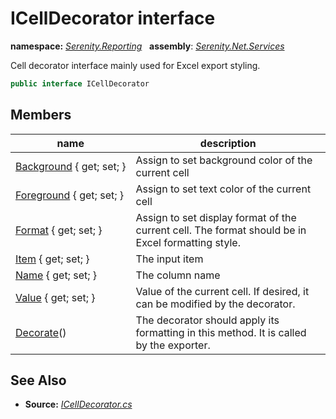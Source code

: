 # ICellDecorator interface
**namespace:** *[Serenity.Reporting](../README.md#serenity.reporting-namespace)*   **assembly**: *[Serenity.Net.Services](../README.md)*

Cell decorator interface mainly used for Excel export styling.

```csharp
public interface ICellDecorator
```

## Members

| name | description |
| --- | --- |
| [Background](ICellDecorator/Background.md) { get; set; } | Assign to set background color of the current cell |
| [Foreground](ICellDecorator/Foreground.md) { get; set; } | Assign to set text color of the current cell |
| [Format](ICellDecorator/Format.md) { get; set; } | Assign to set display format of the current cell. The format should be in Excel formatting style. |
| [Item](ICellDecorator/Item.md) { get; set; } | The input item |
| [Name](ICellDecorator/Name.md) { get; set; } | The column name |
| [Value](ICellDecorator/Value.md) { get; set; } | Value of the current cell. If desired, it can be modified by the decorator. |
| [Decorate](ICellDecorator/Decorate.md)() | The decorator should apply its formatting in this method. It is called by the exporter. |

## See Also

* **Source:** *[ICellDecorator.cs](https://github.com/serenity-is/Serenity/blob/master/src/Serenity.Net.Services/Reporting/ICellDecorator.cs)*